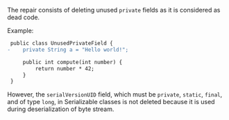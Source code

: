 The repair consists of deleting unused `private` fields as it is considered as dead code.

Example:

```diff
 public class UnusedPrivateField {
-    private String a = "Hello world!";

     public int compute(int number) {
         return number * 42;
     }
 }
```

However, the `serialVersionUID` field, which must be `private`, `static`, `final`, and of type `long`, in Serializable
classes is not deleted because it is used during deserialization of byte stream.
